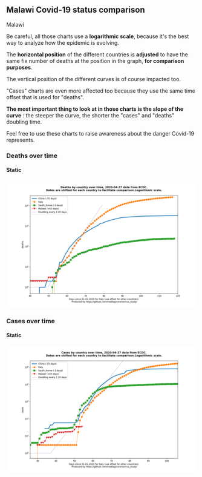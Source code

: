 ## Malawi Covid-19 status comparison 

Malawi



Be careful, all those charts use a **logarithmic scale**, because it's the best way to analyze how the epidemic is evolving.
 
The **horizontal position** of the different countries is **adjusted** to have the same fix number of deaths at the position in the graph, **for comparison purposes**.

The vertical position of the different curves is of course impacted too.

"Cases" charts are even more affected too because they use the same time offset that is used for "deaths".

**The most important thing to look at in those charts is the slope of the curve** : the steeper the curve, the shorter the "cases" and "deaths" doubling time.

Feel free to use these charts to raise awareness about the danger Covid-19 represents. 


 
### Deaths over time
 
#### Static
![Malawi covid-19 deaths static chart](https://raw.githubusercontent.com/madlag/coronavirus_study/master/notebooks/graphs/2020-04-27/countries/Malawi/2020-04-27_Malawi_deaths.png "Malawi covid-19 deaths static chart")   

 
### Cases over time
 
#### Static
![Malawi covid-19 cases static chart](https://raw.githubusercontent.com/madlag/coronavirus_study/master/notebooks/graphs/2020-04-27/countries/Malawi/2020-04-27_Malawi_cases.png "Malawi covid-19 cases static chart")   

